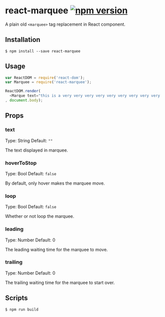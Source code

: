 # react-marquee [![npm version](https://badge.fury.io/js/react-marquee.svg)](http://badge.fury.io/js/react-marquee)

A plain old `<marquee>` tag replacement in React component.

## Installation

```
$ npm install --save react-marquee
```

## Usage

```javascript
var ReactDOM = require('react-dom');
var Marquee = require('react-marquee');

ReactDOM.render(
  <Marque text="this is a very very very very very very very very very very very very very very very very long text" />
, document.body);
```

## Props

### text

Type: String Default: `""`

The text displayed in marquee.

### hoverToStop

Type: Bool Default: `false`

By default, only hover makes the marquee move.

### loop

Type: Bool Default: `false`

Whether or not loop the marquee.

### leading

Type: Number Default: 0

The leading waiting time for the marquee to move.

### trailing

Type: Number Default: 0

The trailing waiting time for the marquee to start over.

## Scripts

```
$ npm run build
```

